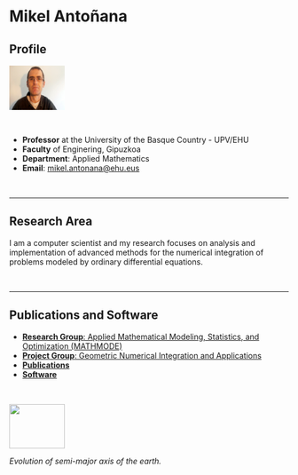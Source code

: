 #  Mikel Antoñana


## Profile

<left>
<img src="/images/argazkia.jpg" data-canonical-src="/images/argazkia.jpg" align="middle" width="100" height="80" />
</left>

&nbsp;

- **Professor** at the University of the Basque Country - UPV/EHU
- **Faculty** of Enginering, Gipuzkoa
- **Department**: Applied Mathematics
- **Email**: mikel.antonana@ehu.eus  

&nbsp;

---

## Research Area



I am a computer scientist and my research  focuses on analysis and implementation of advanced methods for the numerical integration of problems modeled by ordinary differential equations.

&nbsp;

---
##  Publications and Software

- [**Research Group**:  Applied Mathematical Modeling, Statistics, and Optimization (MATHMODE) ](https://www.mathmode.science/)
- [**Project Group**:  Geometric Numerical Integration and Applications ](http://www.gicas.uji.es/)
- [**Publications**](https://orcid.org/0000-0002-7321-8882)
- [**Software**](https://github.com/SciML/IRKGaussLegendre.jl)


&nbsp;


<left>
<img src="/images/11-Semi-Axis-Earth.jpg" data-canonical-src="/images/11-Semi-Axis-Earth.jpg" align="middle" width="100" height="80" />
</left>

*Evolution of semi-major axis of the earth.*